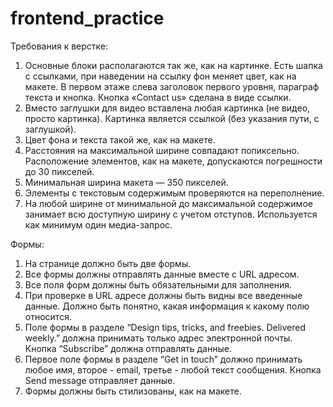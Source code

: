 # frontend_practice

Требования к верстке:

1. Основные блоки располагаются так же, как на картинке. Есть шапка с ссылками, при наведении на ссылку фон меняет цвет, как на макете. В первом этаже слева заголовок первого уровня, параграф текста и кнопка. Кнопка «Contact us» сделана в виде ссылки.
2. Вместо заглушки для видео вставлена любая картинка (не видео, просто картинка). Картинка является ссылкой (без указания пути, с заглушкой).
3. Цвет фона и текста такой же, как на макете.
4. Расстояния на максимальной ширине совпадают попиксельно. Расположение элементов, как на макете, допускаются погрешности до 30 пикселей.
5. Минимальная ширина макета — 350 пикселей.
6. Элементы с текстовым содержимым проверяются на переполнение.
7. На любой ширине от минимальной до максимальной содержимое занимает всю доступную ширину с учетом отступов. Используется как минимум один медиа-запрос.

Формы:

1. На странице должно быть две формы.
2. Все формы должны отправлять данные вместе с URL адресом. 
3. Все поля форм должны быть обязательными для заполнения.
4. При проверке в URL адресе должны быть видны все введенные данные. Должно быть понятно, какая информация к какому полю относится.
5. Поле формы в разделе “Design tips, tricks, and freebies. Delivered weekly.” должна принимать только адрес электронной почты. Кнопка “Subscribe” должна отправлять данные. 
6. Первое поле формы в разделе “Get in touch” должно принимать любое имя, второе -  email, третье - любой текст сообщения. Кнопка Send message отправляет данные.
7. Формы должны быть стилизованы, как на макете.
